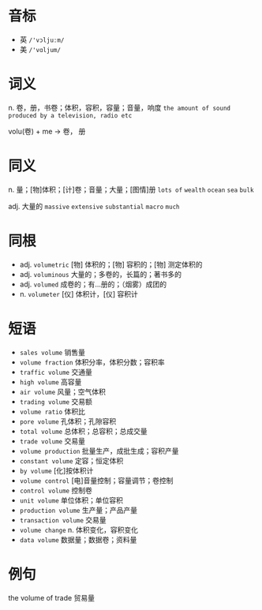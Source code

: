 # 音标

- 英 `/'vɔljuːm/`
- 美 `/'vɑljum/`

# 词义

n. 卷，册，书卷；体积，容积，容量；音量，响度
`the amount of sound produced by a television, radio etc`



volu(卷) + me → 卷， 册

# 同义

n. 量；[物]体积；[计]卷；音量；大量；[图情]册
`lots of` `wealth` `ocean` `sea` `bulk`

adj. 大量的
`massive` `extensive` `substantial` `macro` `much`

# 同根

- adj. `volumetric` [物] 体积的；[物] 容积的；[物] 测定体积的
- adj. `voluminous` 大量的；多卷的，长篇的；著书多的
- adj. `volumed` 成卷的；有…册的；（烟雾）成团的
- n. `volumeter` [仪] 体积计，[仪] 容积计

# 短语

- `sales volume` 销售量
- `volume fraction` 体积分率，体积分数；容积率
- `traffic volume` 交通量
- `high volume` 高容量
- `air volume` 风量；空气体积
- `trading volume` 交易额
- `volume ratio` 体积比
- `pore volume` 孔体积；孔隙容积
- `total volume` 总体积；总容积；总成交量
- `trade volume` 交易量
- `volume production` 批量生产，成批生成；容积产量
- `constant volume` 定容；恒定体积
- `by volume` [化]按体积计
- `volume control` [电]音量控制；容量调节；卷控制
- `control volume` 控制卷
- `unit volume` 单位体积；单位容积
- `production volume` 生产量；产品产量
- `transaction volume` 交易量
- `volume change` n. 体积变化，容积变化
- `data volume` 数据量；数据卷；资料量

# 例句

the volume of trade
贸易量


